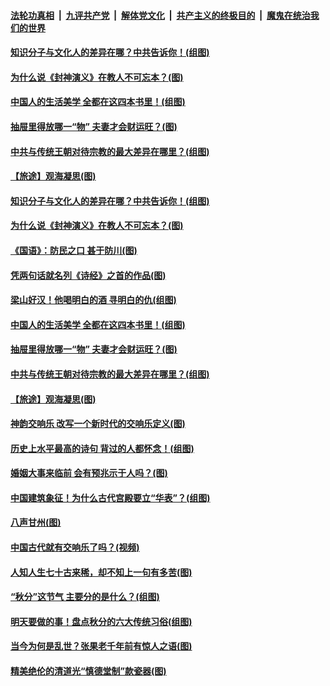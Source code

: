 ####  [法轮功真相](../../../../basic/blob/master/README.md?t=09260913) &nbsp;|&nbsp; [九评共产党](../../../../9ping.md/blob/master/README.md?t=09260913) &nbsp;|&nbsp; [解体党文化](../../../../jtdwh.md/blob/master/README.md?t=09260913)  &nbsp;|&nbsp; [共产主义的终极目的](../../../../gczydzjmd.md/blob/master/README.md?t=09260913) &nbsp;|&nbsp; [魔鬼在统治我们的世界](../../../../mgztzwmdsj.md/blob/master/README.md?t=09260913) 

#### [知识分子与文化人的差异在哪？中共告诉你！(组图)](../pages/p7/907840.md?t=09260913) 

#### [为什么说《封神演义》在教人不可忘本？(图)](../pages/p7/895258.md?t=09260913) 

#### [中国人的生活美学 全都在这四本书里！(组图)](../pages/p7/907728.md?t=09260913) 

#### [抽屉里得放哪一“物” 夫妻才会财运旺？(图)](../pages/p7/884605.md?t=09260913) 

#### [中共与传统王朝对待宗教的最大差异在哪里？(组图)](../pages/p7/908162.md?t=09260913) 

#### [【旅途】观海凝思(图)](../pages/p7/908259.md?t=09260913) 

#### [知识分子与文化人的差异在哪？中共告诉你！(组图)](../pages/p7/907840.md?t=09260913) 

#### [为什么说《封神演义》在教人不可忘本？(图)](../pages/p7/895258.md?t=09260913) 

#### [《国语》：防民之口 甚于防川(图)](../pages/p7/908124.md?t=09260913) 

#### [凭两句话就名列《诗经》之首的作品(图)](../pages/p7/905668.md?t=09260913) 

#### [梁山好汉！他喝明白的酒 寻明白的仇(组图)](../pages/p7/905441.md?t=09260913) 

#### [中国人的生活美学 全都在这四本书里！(组图)](../pages/p7/907728.md?t=09260913) 

#### [抽屉里得放哪一“物” 夫妻才会财运旺？(图)](../pages/p7/884605.md?t=09260913) 

#### [中共与传统王朝对待宗教的最大差异在哪里？(组图)](../pages/p7/908162.md?t=09260913) 

#### [【旅途】观海凝思(图)](../pages/p7/908259.md?t=09260913) 

#### [神韵交响乐 改写一个新时代的交响乐定义(图)](../pages/p7/908335.md?t=09260913) 

#### [历史上水平最高的诗句 背过的人都怀念！(组图)](../pages/p7/904926.md?t=09260913) 

#### [婚姻大事来临前 会有预兆示于人吗？(图)](../pages/p7/905083.md?t=09260913) 

#### [中国建筑象征！为什么古代宫殿要立“华表”？(组图)](../pages/p7/907440.md?t=09260913) 

#### [八声甘州(图)](../pages/p7/908205.md?t=09260913) 

#### [中国古代就有交响乐了吗？(视频)](../pages/p7/906134.md?t=09260913) 

#### [人知人生七十古来稀，却不知上一句有多苦(图)](../pages/p7/906478.md?t=09260913) 

#### [“秋分”这节气 主要分的是什么？(组图)](../pages/p7/907099.md?t=09260913) 

#### [明天要做的事！盘点秋分的六大传统习俗(组图)](../pages/p7/907100.md?t=09260913) 

#### [当今为何是乱世？张果老千年前有惊人之语(图)](../pages/p7/907732.md?t=09260913) 

#### [精美绝伦的清道光“慎德堂制”款瓷器(图)](../pages/p7/907390.md?t=09260913) 

